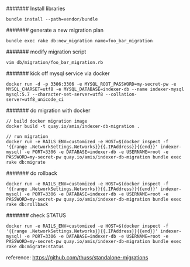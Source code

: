 ####### Install libraries
```
bundle install --path=vendor/bundle
```

####### generate a new migration plan

```
bundle exec rake db:new_migration name=foo_bar_migration
```

####### modify migration script
```
vim db/migration/foo_bar_migration.rb
```

####### kick off mysql service via docker
```
docker run -d -p 3306:3306 -e MYSQL_ROOT_PASSWORD=my-secret-pw -e MYSQL_CHARSET=utf8 -e MYSQL_DATABASE=indexer-db --name indexer-mysql mysql:5.7 --character-set-server=utf8 --collation-server=utf8_unicode_ci
```

####### do migration with docker
```
// build docker migration image
docker build -t quay.io/amis/indexer-db-migration .

// run migration
docker run -e RAILS_ENV=customized -e HOST=$(docker inspect -f '{{range .NetworkSettings.Networks}}{{.IPAddress}}{{end}}' indexer-mysql) -e PORT=3306 -e DATABASE=indexer-db -e USERNAME=root -e PASSWORD=my-secret-pw quay.io/amis/indexer-db-migration bundle exec rake db:migrate
```

####### do rollback
```
docker run -e RAILS_ENV=customized -e HOST=$(docker inspect -f '{{range .NetworkSettings.Networks}}{{.IPAddress}}{{end}}' indexer-mysql) -e PORT=3306 -e DATABASE=indexer-db -e USERNAME=root -e PASSWORD=my-secret-pw quay.io/amis/indexer-db-migration bundle exec rake db:rollback
```

####### check STATUS
```
docker run -e RAILS_ENV=customized -e HOST=$(docker inspect -f '{{range .NetworkSettings.Networks}}{{.IPAddress}}{{end}}' indexer-mysql) -e PORT=3306 -e DATABASE=indexer-db -e USERNAME=root -e PASSWORD=my-secret-pw quay.io/amis/indexer-db-migration bundle exec rake db:migrate:status
```

reference: https://github.com/thuss/standalone-migrations
